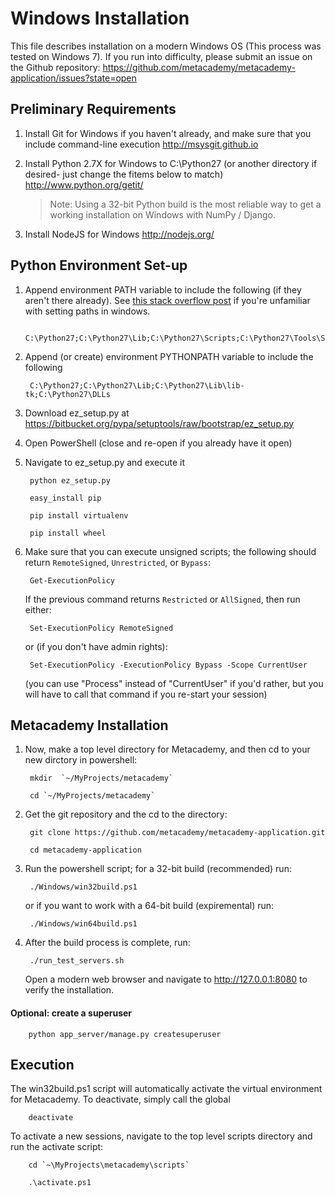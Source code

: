 # Windows Installation

This file describes installation on a modern Windows OS (This process was tested on Windows 7). If you run into difficulty, please submit an issue on the Github repository: https://github.com/metacademy/metacademy-application/issues?state=open

## Preliminary Requirements

1. Install Git for Windows if you haven't already, and make sure that you include command-line execution http://msysgit.github.io

1. Install Python 2.7X for Windows to C:\Python27 (or another directory if desired- just change the fitems below to match) http://www.python.org/getit/
    > Note: Using a 32-bit Python build is the most reliable way to get a working installation on Windows with NumPy / Django.

1. Install NodeJS for Windows http://nodejs.org/

## Python Environment Set-up

1. Append environment PATH variable to include the following (if they aren't there already).
See [this stack overflow post](http://stackoverflow.com/questions/3701646/how-to-add-to-the-pythonpath-in-windows-7)
if you're unfamiliar with setting paths in windows.

        C:\Python27;C:\Python27\Lib;C:\Python27\Scripts;C:\Python27\Tools\Scripts;C:\Python27\DLLs

1. Append (or create) environment PYTHONPATH variable to include the following

        C:\Python27;C:\Python27\Lib;C:\Python27\Lib\lib-tk;C:\Python27\DLLs

1. Download ez\_setup.py at https://bitbucket.org/pypa/setuptools/raw/bootstrap/ez_setup.py

1. Open PowerShell (close and re-open if you already have it open)

1. Navigate to ez_setup.py and execute it

        python ez_setup.py

        easy_install pip

        pip install virtualenv

        pip install wheel

1. Make sure that you can execute unsigned scripts; the following should return  `RemoteSigned`, `Unrestricted`, or `Bypass`:

        Get-ExecutionPolicy

    If the previous command returns `Restricted` or `AllSigned`, then run either:

        Set-ExecutionPolicy RemoteSigned

    or (if you don't have admin rights):

        Set-ExecutionPolicy -ExecutionPolicy Bypass -Scope CurrentUser

    (you can use "Process" instead of "CurrentUser" if you'd rather, but you will have to call that command if you re-start your session)

## Metacademy Installation

1. Now, make a top level directory for Metacademy, and then cd to your new dirctory in powershell:

        mkdir  `~/MyProjects/metacademy`

        cd `~/MyProjects/metacademy`

1. Get the git repository and the cd to the directory:

        git clone https://github.com/metacademy/metacademy-application.git

        cd metacademy-application

1. Run the powershell script; for a 32-bit build (recommended) run:

        ./Windows/win32build.ps1

    or if you want to work with a 64-bit build (expiremental) run:

        ./Windows/win64build.ps1

1. After the build process is complete, run:

        ./run_test_servers.sh

    Open a modern web browser and navigate to http://127.0.0.1:8080 to verify the installation.

#### Optional: create a superuser

        python app_server/manage.py createsuperuser

## Execution

The win32build.ps1 script will automatically activate the virtual environment for Metacademy. To deactivate, simply call the global

        deactivate

To activate a new sessions, navigate to the top level scripts directory  and run the activate script:

        cd `~\MyProjects\metacademy\scripts`

        .\activate.ps1
